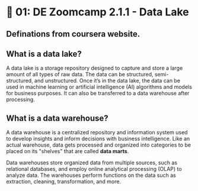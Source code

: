 # :movie_camera: 01: DE Zoomcamp 2.1.1 - Data Lake

## Definations from coursera website.

## What is a data lake?
A data lake is a storage repository designed to capture and store a large amount of all types of raw data. The data can be structured, semi-structured, and unstructured. Once it’s in the data lake, the data can be used in machine learning or artificial intelligence (AI) algorithms and models for business purposes. It can also be transferred to a data warehouse after processing. 

## What is a data warehouse?
A data warehouse is a centralized repository and information system used to develop insights and inform decisions with business intelligence. Like an actual warehouse, data gets processed and organized into categories to be placed on its "shelves" that are called **data marts**.

Data warehouses store organized data from multiple sources, such as relational databases, and employ online analytical processing (OLAP) to analyze data. The warehouses perform functions on the data such as extraction, cleaning, transformation, and more.



